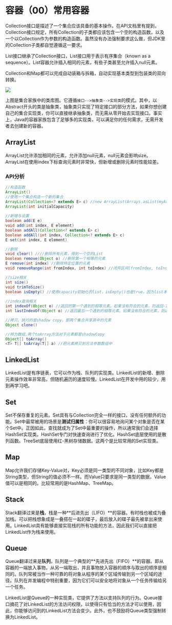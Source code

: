 # 容器（00）常用容器

Collection接口是描述了一个集合应该具备的基本操作。在API文档里有提到，Collection接口规定，所有Collection的子类都应该包含一个空的构造函数，以及一个以Collection作为参数的构造函数。虽然没有办法强制要求这么做，但JDK里的Collection子类都自觉遵循这一要求。

List接口继承了Collection接口，List接口用于表示有序集合（known as a sequence）。List容器允许插入相同的元素，有些子类甚至允许插入null元素。

Collection和Map都可以完成自动装箱与拆箱，自动实现基本类型到包装类的双向转换。

![](http://wx1.sinaimg.cn/mw690/0065Y1avgy1fdhhmgvxdfj30fp0e4dij.jpg)

上图是集合家族中的类库图。它遵循`接口-->抽象类-->实现类`的模式。其中，以Abstract开头的类是抽象类，抽象类只实现了特定接口的部分方法，如果你想创建自己的集合实现类，你可以直接继承抽象类，而无需从零开始去实现接口。事实上，Java的容器家族包含了足够多的实现类，可以满足你的任何需求，无需开发者去创建新的容器。

## ArrayList

ArrayList允许添加相同的元素，允许添加null元素，null元素会影响size。ArrayList在使用index下标查询元素时非常快，但新增或删除元素时性能较差。

### API分析

```java
//构造函数
ArrayList()
//使用一个集合构造一个新的集合
ArrayList(Collection<? extends E> c) //new ArrayList(Arrays.asList(myArray));
ArrayList(int initialCapacity)
  
//新增与设置
boolean add(E e)
void add(int index, E element) 
boolean addAll(Collection<? extends E> c)
boolean addAll(int index, Collection<? extends E> c)
E set(int index, E element)

//删除
void clear() ////删除所有元素，得到一个空的List
boolean remove(Object o) //删除第一个相等的元素
E remove(int index) //删除特定位置的元素
void removeRange(int fromIndex, int toIndex) //闭开区间[fromIndex, toIndex)

//size相关
int size() 
void trimToSize() 
boolean isEmpty() //使用capacity初始化的list，isEmpty()也是true，因为list本身并没包含元素，只是有空位而已
  
//index查询相关
int indexOf(Object o) //返回的第一个遇到的相等元素。如果没有符合的元素，则返回-1
int lastIndexOf(Object o) //返回最后一个遇到的相等元素。如果没有符合的元素，则返回-1

//拷贝，执行的是shadow copy，即两个集合共享其中的元素
Object clone() 

//转为数组,两个toArray方法对于元素都是shadowCopy
Object[] toArray() 
<T> T[] toArray(T[] a) //把元素拷贝到方法参数数组中
```

## LinkedList

LinkedList是有序链表，它可以作为栈、队列的实现类。LinkedList的新增、删除元素操作效率非常高，但随机遍历的速度较慢。LinkedList在开发中用的较少，用到再学习吧。

## Set

Set不保存重复的元素。Set具有与Collection完全一样的接口，没有任何额外的功能。Set中最常被用的场景是**测试归属性**：你可以很容易地询问某个对象是否在某个Set中。正因如此，查找就成为了Set中最重要的操作，所以通常我们会选择HashSet实现类。HashSet专门对快速查询进行了优化。HashSet底层使用的是散列函数。TreeSet底层使用红-黑树存储数据。这两个是比较常用的Set实现类。

## Map

Map允许我们存储Key-Value对，Key必须是同一类型的不同对象，比如Key都是String类型，但String的值必须不一样。而Value只要求是同一类型的数据，Value值可以是相同的。比较常用的是HashMap、TreeMap。

## Stack

Stack翻译过来是**栈**，栈是一种**后进先出（LIFO）**的容器。有时栈也被成为叠加栈。可以把栈想象成是一叠搭在一起的碟子，最后放入的碟子最先被拿出来使用。LinkedList具有能够直接实现栈的所有功能的方法，因此我们可以直接把LinkedList作为栈来使用。

## Queue

Queue翻译过来是**队列**，队列是一个典型的**先进先出（FIFO）**的容器。即从容器的一端放入事物，从另一端取出，并且事物放入容器的顺序与取出的顺序是相同的。队列常被当作一种可靠的将对象从程序的某个区域传输到另一个区域的途径。队列在并发编程中特别重要，因为它们可以安全地将对象从一个任务传输给另一个任务。

LinkedList是Queue的一种实现类，它提供了方法以支持队列的行为。Queue接口摘花了对LinkedList的方法访问权限，以使得只有恰当的方法才可以使用，因此，你能够访问到的LinkedList方法会变少。此外，也不鼓励将Queue类型强制转换为LinkedList。

